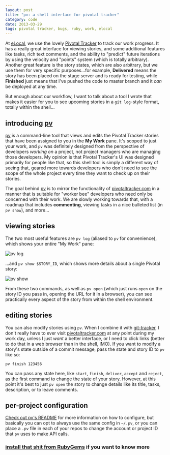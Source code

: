 ```yaml
---
layout: post
title: "pv: a shell interface for pivotal tracker"
category: code
date: 2013-03-29
tags: pivotal tracker, bugs, ruby, work, elocal
---
```


At [eLocal][el], we use the lovely [Pivotal Tracker][pt] to track our
work progress. It has a really great interface for viewing stories, and
some additional features like tasks, rich text comments, and the ability
to "predict" future iterations by using the velocity and "points" system
(which is totally arbitrary). Another great feature is the story states,
which are also arbitrary, but we use them for very specific
purposes...for example, **Delivered** means the story has been placed on
the stage server and is ready for testing, while **Finished** just means
that I've pushed the code to master branch and it *can* be deployed at
any time.

But enough about our workflow, I want to talk about a tool I wrote that
makes it easier for you to see upcoming stories in a `git log`-style
format, totally within the shell...

## introducing [pv][pv]

[pv][pv] is a command-line tool that views and edits the Pivotal Tracker
stories that have been assigned to you in the **My Work** pane. It's
scoped to just your work, and `pv` was definitely designed from the
perspective of developers *working on* a project, not project managers
who are managing those developers. My opinion is that Pivotal Tracker's
UI was designed primarily for people like that, so this shell tool is
simply a different way of seeing that, geared more towards developers
who don't need to see the scope of the whole project every time they
want to check up on their stories.

The goal behind [pv][pv] is to mirror the functionality of
[pivotaltracker.com][pt] in a manner that is suitable for "worker bee"
developers who need only be concerned with their work. We are slowly
working towards that, with a roadmap that includes **commenting**,
viewing tasks in a nice bulleted list (in `pv show`), and more...

## viewing stories

The two most useful features are `pv log` (aliased to `pv` for
convenience), which shows your entire "My Work" pane:

![pv log][pvl]

...and `pv show $STORY_ID`, which shows more details about a single
Pivotal story:

![pv show][pvs]

From these two commands, as well as `pv open` (which just runs `open` on
the story ID you pass in, opening the URL for it in a browser), you can
see practically every aspect of the story from within the shell
environment.

## editing stories

You can also modify stories using `pv`. When I combine it with
[git-tracker][gt], I don't really have to ever visit
[pivotaltracker.com][pt] at any point during my work day, unless I just
*want* a better interface, or I need to click links (better to do that
in a web browser than in the shell, IMO). If you want to modify a
story's state outside of a commit message, pass the state and story ID
to `pv` like so:

    pv finish 123456

You can pass any state here, like `start`, `finish`, `deliver`, `accept`
and `reject`, as the first command to change the state of your story.
However, at this point it's best to just `pv open` the story to change
details like its title, tasks, description, or to leave comments.

## per-project configuration

[Check out pv's README][pvr] for more information on how to configure,
but basically you can opt to always use the same config in `~/.pv`, or
you can place a `.pv` file in each of your repos to change the account
or project ID that `pv` uses to make API calls.

### [install that shit from RubyGems][inst] if you want to know more

[el]: http://elocal.com
[pt]: http://pivotaltracker.com
[pvl]: http://i.imgur.com/PtJaGV2.png
[pvs]: http://i.imgur.com/5VVADzZ.png
[pvr]: https://github.com/tubbo/pv/blob/master/README.md
[inst]: https://github.com/tubbo/pv/blob/master/README.md#installation
[pv]: http://github.com/tubbo/pv
[gt]: http://github.com/stevenharman/git-tracker
